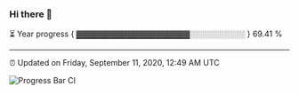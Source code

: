 ### Hi there 👋

⏳ Year progress { ▓▓▓▓▓▓▓▓▓▓▓▓▓▓▓▓▓▓▓▓░░░░░░░░░░ } 69.41 %

---

⏰ Updated on Friday, September 11, 2020, 12:49 AM UTC

![Progress Bar CI](https://github.com/arthurbuhl/arthurbuhl/workflows/Progress%20Bar%20CI/badge.svg)

